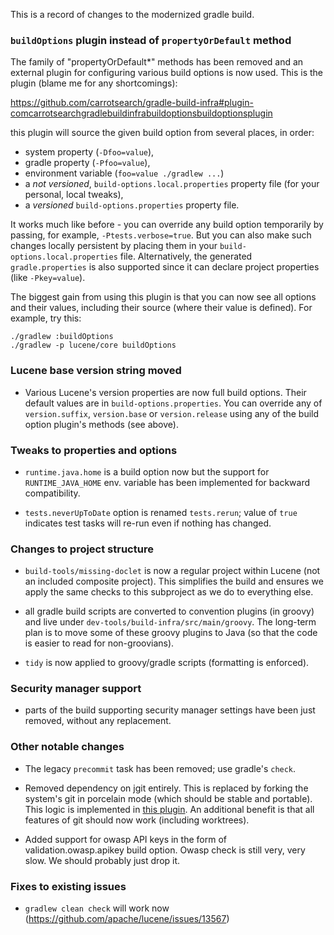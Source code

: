 <!--
    Licensed to the Apache Software Foundation (ASF) under one or more
    contributor license agreements.  See the NOTICE file distributed with
    this work for additional information regarding copyright ownership.
    The ASF licenses this file to You under the Apache License, Version 2.0
    the "License"); you may not use this file except in compliance with
    the License.  You may obtain a copy of the License at

        http://www.apache.org/licenses/LICENSE-2.0

    Unless required by applicable law or agreed to in writing, software
    distributed under the License is distributed on an "AS IS" BASIS,
    WITHOUT WARRANTIES OR CONDITIONS OF ANY KIND, either express or implied.
    See the License for the specific language governing permissions and
    limitations under the License.
 -->

This is a record of changes to the modernized gradle build.

### ```buildOptions``` plugin instead of ```propertyOrDefault``` method

The family of "propertyOrDefault*" methods has been removed and an external
plugin for configuring various build options is now used. This is
the plugin (blame me for any shortcomings):

https://github.com/carrotsearch/gradle-build-infra#plugin-comcarrotsearchgradlebuildinfrabuildoptionsbuildoptionsplugin

this plugin will source the given build option from several places, in
order:
- system property (```-Dfoo=value```),
- gradle property (```-Pfoo=value```),
- environment variable (```foo=value ./gradlew ...```)
- a *not versioned*, ```build-options.local.properties``` property file
  (for your personal, local tweaks),
- a *versioned* ```build-options.properties``` property file.

It works much like before - you can override any build option
temporarily by passing, for example, ```-Ptests.verbose=true```. But you
can also make such changes locally persistent by placing them
in your ```build-options.local.properties``` file. Alternatively,
the generated ```gradle.properties``` is also supported since it can declare
project properties (like ```-Pkey=value```).


The biggest gain from using this plugin is that you can now see
all options and their values, including their source (where their
value is defined). For example, try this:
```
./gradlew :buildOptions
./gradlew -p lucene/core buildOptions
```

### Lucene base version string moved

* Various Lucene's version properties are now full build options.
Their default values are in ```build-options.properties```. You can override
any of ```version.suffix```, ```version.base``` or ```version.release```
using any of the build option plugin's methods (see above).

### Tweaks to properties and options

* ```runtime.java.home``` is a build option now but the support for
```RUNTIME_JAVA_HOME``` env. variable has been implemented for backward
compatibility.

* ```tests.neverUpToDate``` option is renamed ```tests.rerun```; value of
  ```true``` indicates test tasks will re-run even if nothing has changed.

### Changes to project structure

* ```build-tools/missing-doclet``` is now a regular project within Lucene (not
an included composite project). This simplifies the build and ensures we apply
the same checks to this subproject as we do to everything else.

* all gradle build scripts are converted to convention plugins (in groovy) and
live under ```dev-tools/build-infra/src/main/groovy```. The long-term
plan is to move some of these groovy plugins to Java (so that the code is
easier to read for non-groovians).

* ```tidy``` is now applied to groovy/gradle scripts (formatting is
enforced). 

### Security manager support

* parts of the build supporting security manager settings have been just
removed, without any replacement.

### Other notable changes

* The legacy ```precommit``` task has been removed; use gradle's ```check```.

* Removed dependency on jgit entirely. This is replaced by forking the system's git
in porcelain mode (which should be stable and portable). This logic is implemented
in [this plugin](https://github.com/carrotsearch/gradle-build-infra/?tab=readme-ov-file#plugin-comcarrotsearchgradlebuildinfraenvironmentgitinfoplugin).
An additional benefit is that all features of git should now work (including worktrees).

* Added support for owasp API keys in the form of validation.owasp.apikey build option. Owasp check is
still very, very slow. We should probably just drop it.

### Fixes to existing issues

* ```gradlew clean check``` will work now (https://github.com/apache/lucene/issues/13567) 